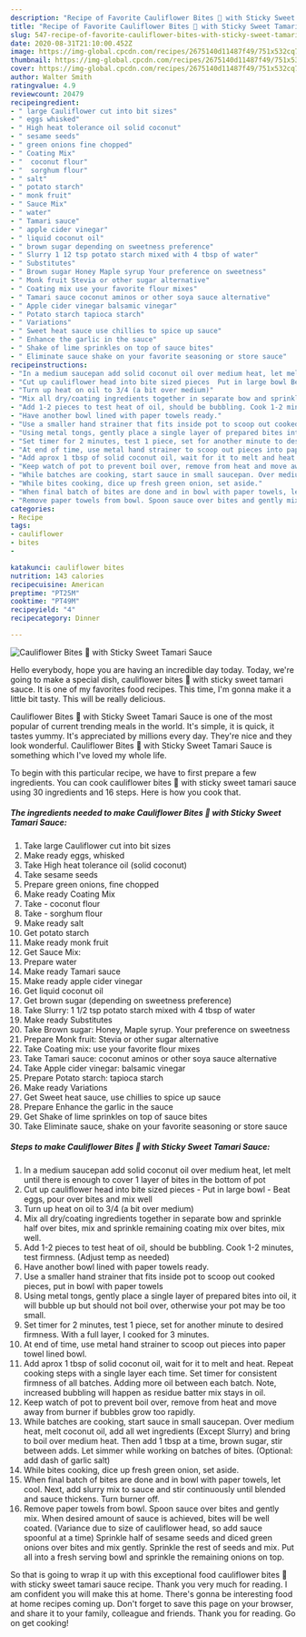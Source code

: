 ```yaml
---
description: "Recipe of Favorite Cauliflower Bites 🥘 with Sticky Sweet Tamari Sauce"
title: "Recipe of Favorite Cauliflower Bites 🥘 with Sticky Sweet Tamari Sauce"
slug: 547-recipe-of-favorite-cauliflower-bites-with-sticky-sweet-tamari-sauce
date: 2020-08-31T21:10:00.452Z
image: https://img-global.cpcdn.com/recipes/2675140d11487f49/751x532cq70/cauliflower-bites-🥘-with-sticky-sweet-tamari-sauce-recipe-main-photo.jpg
thumbnail: https://img-global.cpcdn.com/recipes/2675140d11487f49/751x532cq70/cauliflower-bites-🥘-with-sticky-sweet-tamari-sauce-recipe-main-photo.jpg
cover: https://img-global.cpcdn.com/recipes/2675140d11487f49/751x532cq70/cauliflower-bites-🥘-with-sticky-sweet-tamari-sauce-recipe-main-photo.jpg
author: Walter Smith
ratingvalue: 4.9
reviewcount: 20479
recipeingredient:
- " large Cauliflower cut into bit sizes"
- " eggs whisked"
- " High heat tolerance oil solid coconut"
- " sesame seeds"
- " green onions fine chopped"
- " Coating Mix"
- "  coconut flour"
- "  sorghum flour"
- " salt"
- " potato starch"
- " monk fruit"
- " Sauce Mix"
- " water"
- " Tamari sauce"
- " apple cider vinegar"
- " liquid coconut oil"
- " brown sugar depending on sweetness preference"
- " Slurry 1 12 tsp potato starch mixed with 4 tbsp of water"
- " Substitutes"
- " Brown sugar Honey Maple syrup Your preference on sweetness"
- " Monk fruit Stevia or other sugar alternative"
- " Coating mix use your favorite flour mixes"
- " Tamari sauce coconut aminos or other soya sauce alternative"
- " Apple cider vinegar balsamic vinegar"
- " Potato starch tapioca starch"
- " Variations"
- " Sweet heat sauce use chillies to spice up sauce"
- " Enhance the garlic in the sauce"
- " Shake of lime sprinkles on top of sauce bites"
- " Eliminate sauce shake on your favorite seasoning or store sauce"
recipeinstructions:
- "In a medium saucepan add solid coconut oil over medium heat, let melt until there is enough to cover 1 layer of bites in the bottom of pot"
- "Cut up cauliflower head into bite sized pieces  Put in large bowl Beat eggs, pour over bites and mix well"
- "Turn up heat on oil to 3/4 (a bit over medium)"
- "Mix all dry/coating ingredients together in separate bow and sprinkle half over bites, mix and sprinkle remaining coating mix over bites, mix well."
- "Add 1-2 pieces to test heat of oil, should be bubbling. Cook 1-2 minutes, test firmness. (Adjust temp as needed)"
- "Have another bowl lined with paper towels ready."
- "Use a smaller hand strainer that fits inside pot to scoop out cooked pieces, put in bowl with paper towels"
- "Using metal tongs, gently place a single layer of prepared bites into oil, it will bubble up but should not boil over, otherwise your pot may be too small."
- "Set timer for 2 minutes, test 1 piece, set for another minute to desired firmness. With a full layer, I cooked for 3 minutes."
- "At end of time, use metal hand strainer to scoop out pieces into paper towel lined bowl."
- "Add aprox 1 tbsp of solid coconut oil, wait for it to melt and heat. Repeat cooking steps with a single layer each time. Set timer for consistent firmness of all batches. Adding more oil between each batch. Note, increased bubbling will happen as residue batter mix stays in oil."
- "Keep watch of pot to prevent boil over, remove from heat and move away from burner if bubbles grow too rapidly."
- "While batches are cooking, start sauce in small saucepan. Over medium heat, melt coconut oil, add all wet ingredients (Except Slurry) and bring to boil over medium heat. Then add 1 tbsp at a time, brown sugar, stir between adds. Let simmer while working on batches of bites. (Optional: add dash of garlic salt)"
- "While bites cooking, dice up fresh green onion, set aside."
- "When final batch of bites are done and in bowl with paper towels, let cool. Next, add slurry mix to sauce and stir continuously until blended and sauce thickens. Turn burner off."
- "Remove paper towels from bowl. Spoon sauce over bites and gently mix. When desired amount of sauce is achieved, bites will be well coated. (Variance due to size of cauliflower head, so add sauce spoonful at a time) Sprinkle half of sesame seeds and diced green onions over bites and mix gently. Sprinkle the rest of seeds and mix. Put all into a fresh serving bowl and sprinkle the remaining onions on top."
categories:
- Recipe
tags:
- cauliflower
- bites
- 

katakunci: cauliflower bites  
nutrition: 143 calories
recipecuisine: American
preptime: "PT25M"
cooktime: "PT49M"
recipeyield: "4"
recipecategory: Dinner

---
```



![Cauliflower Bites 🥘 with Sticky Sweet Tamari Sauce](https://img-global.cpcdn.com/recipes/2675140d11487f49/751x532cq70/cauliflower-bites-🥘-with-sticky-sweet-tamari-sauce-recipe-main-photo.jpg)

Hello everybody, hope you are having an incredible day today. Today, we're going to make a special dish, cauliflower bites 🥘 with sticky sweet tamari sauce. It is one of my favorites food recipes. This time, I'm gonna make it a little bit tasty. This will be really delicious.



Cauliflower Bites 🥘 with Sticky Sweet Tamari Sauce is one of the most popular of current trending meals in the world. It's simple, it is quick, it tastes yummy. It's appreciated by millions every day. They're nice and they look wonderful. Cauliflower Bites 🥘 with Sticky Sweet Tamari Sauce is something which I've loved my whole life.


To begin with this particular recipe, we have to first prepare a few ingredients. You can cook cauliflower bites 🥘 with sticky sweet tamari sauce using 30 ingredients and 16 steps. Here is how you cook that.

<!--inarticleads1-->

##### The ingredients needed to make Cauliflower Bites 🥘 with Sticky Sweet Tamari Sauce:

1. Take  large Cauliflower cut into bit sizes
1. Make ready  eggs, whisked
1. Take  High heat tolerance oil (solid coconut)
1. Take  sesame seeds
1. Prepare  green onions, fine chopped
1. Make ready  Coating Mix
1. Take  - coconut flour
1. Take  - sorghum flour
1. Make ready  salt
1. Get  potato starch
1. Make ready  monk fruit
1. Get  Sauce Mix:
1. Prepare  water
1. Make ready  Tamari sauce
1. Make ready  apple cider vinegar
1. Get  liquid coconut oil
1. Get  brown sugar (depending on sweetness preference)
1. Take  Slurry: 1 1/2 tsp potato starch mixed with 4 tbsp of water
1. Make ready  Substitutes
1. Take  Brown sugar: Honey, Maple syrup. Your preference on sweetness
1. Prepare  Monk fruit: Stevia or other sugar alternative
1. Take  Coating mix: use your favorite flour mixes
1. Take  Tamari sauce: coconut aminos or other soya sauce alternative
1. Take  Apple cider vinegar: balsamic vinegar
1. Prepare  Potato starch: tapioca starch
1. Make ready  Variations
1. Get  Sweet heat sauce, use chillies to spice up sauce
1. Prepare  Enhance the garlic in the sauce
1. Get  Shake of lime sprinkles on top of sauce bites
1. Take  Eliminate sauce, shake on your favorite seasoning or store sauce




<!--inarticleads2-->

##### Steps to make Cauliflower Bites 🥘 with Sticky Sweet Tamari Sauce:

1. In a medium saucepan add solid coconut oil over medium heat, let melt until there is enough to cover 1 layer of bites in the bottom of pot
1. Cut up cauliflower head into bite sized pieces  - Put in large bowl - Beat eggs, pour over bites and mix well
1. Turn up heat on oil to 3/4 (a bit over medium)
1. Mix all dry/coating ingredients together in separate bow and sprinkle half over bites, mix and sprinkle remaining coating mix over bites, mix well.
1. Add 1-2 pieces to test heat of oil, should be bubbling. Cook 1-2 minutes, test firmness. (Adjust temp as needed)
1. Have another bowl lined with paper towels ready.
1. Use a smaller hand strainer that fits inside pot to scoop out cooked pieces, put in bowl with paper towels
1. Using metal tongs, gently place a single layer of prepared bites into oil, it will bubble up but should not boil over, otherwise your pot may be too small.
1. Set timer for 2 minutes, test 1 piece, set for another minute to desired firmness. With a full layer, I cooked for 3 minutes.
1. At end of time, use metal hand strainer to scoop out pieces into paper towel lined bowl.
1. Add aprox 1 tbsp of solid coconut oil, wait for it to melt and heat. Repeat cooking steps with a single layer each time. Set timer for consistent firmness of all batches. Adding more oil between each batch. Note, increased bubbling will happen as residue batter mix stays in oil.
1. Keep watch of pot to prevent boil over, remove from heat and move away from burner if bubbles grow too rapidly.
1. While batches are cooking, start sauce in small saucepan. Over medium heat, melt coconut oil, add all wet ingredients (Except Slurry) and bring to boil over medium heat. Then add 1 tbsp at a time, brown sugar, stir between adds. Let simmer while working on batches of bites. (Optional: add dash of garlic salt)
1. While bites cooking, dice up fresh green onion, set aside.
1. When final batch of bites are done and in bowl with paper towels, let cool. Next, add slurry mix to sauce and stir continuously until blended and sauce thickens. Turn burner off.
1. Remove paper towels from bowl. Spoon sauce over bites and gently mix. When desired amount of sauce is achieved, bites will be well coated. (Variance due to size of cauliflower head, so add sauce spoonful at a time) Sprinkle half of sesame seeds and diced green onions over bites and mix gently. Sprinkle the rest of seeds and mix. Put all into a fresh serving bowl and sprinkle the remaining onions on top.




So that is going to wrap it up with this exceptional food cauliflower bites 🥘 with sticky sweet tamari sauce recipe. Thank you very much for reading. I am confident you will make this at home. There's gonna be interesting food at home recipes coming up. Don't forget to save this page on your browser, and share it to your family, colleague and friends. Thank you for reading. Go on get cooking!
